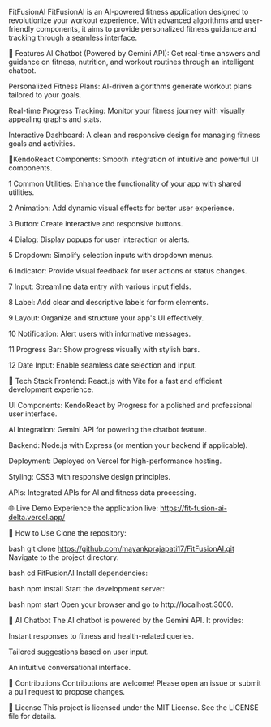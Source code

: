 FitFusionAI
FitFusionAI is an AI-powered fitness application designed to revolutionize your workout experience. With advanced algorithms and user-friendly components, it aims to provide personalized fitness guidance and tracking through a seamless interface.

🌟 Features
AI Chatbot (Powered by Gemini API): Get real-time answers and guidance on fitness, nutrition, and workout routines through an intelligent chatbot.

Personalized Fitness Plans: AI-driven algorithms generate workout plans tailored to your goals.

Real-time Progress Tracking: Monitor your fitness journey with visually appealing graphs and stats.

Interactive Dashboard: A clean and responsive design for managing fitness goals and activities.

🌟KendoReact Components: Smooth integration of intuitive and powerful UI components.

1 Common Utilities: Enhance the functionality of your app with shared utilities.

2 Animation: Add dynamic visual effects for better user experience.

3 Button: Create interactive and responsive buttons.

4 Dialog: Display popups for user interaction or alerts.

5 Dropdown: Simplify selection inputs with dropdown menus.

6 Indicator: Provide visual feedback for user actions or status changes.

7 Input: Streamline data entry with various input fields.

8 Label: Add clear and descriptive labels for form elements.

9 Layout: Organize and structure your app's UI effectively.

10 Notification: Alert users with informative messages.

11 Progress Bar: Show progress visually with stylish bars.

12 Date Input: Enable seamless date selection and input.


🚀 Tech Stack
Frontend: React.js with Vite for a fast and efficient development experience.

UI Components: KendoReact by Progress for a polished and professional user interface.

AI Integration: Gemini API for powering the chatbot feature.

Backend: Node.js with Express (or mention your backend if applicable).

Deployment: Deployed on Vercel for high-performance hosting.

Styling: CSS3 with responsive design principles.

APIs: Integrated APIs for AI and fitness data processing.

🌐 Live Demo
Experience the application live: https://fit-fusion-ai-delta.vercel.app/

📂 How to Use
Clone the repository:

bash
git clone https://github.com/mayankprajapati17/FitFusionAI.git
Navigate to the project directory:

bash
cd FitFusionAI
Install dependencies:

bash
npm install
Start the development server:

bash
npm start
Open your browser and go to http://localhost:3000.

🤖 AI Chatbot
The AI chatbot is powered by the Gemini API. It provides:

Instant responses to fitness and health-related queries.

Tailored suggestions based on user input.

An intuitive conversational interface.

🤝 Contributions
Contributions are welcome! Please open an issue or submit a pull request to propose changes.

📝 License
This project is licensed under the MIT License. See the LICENSE file for details.

